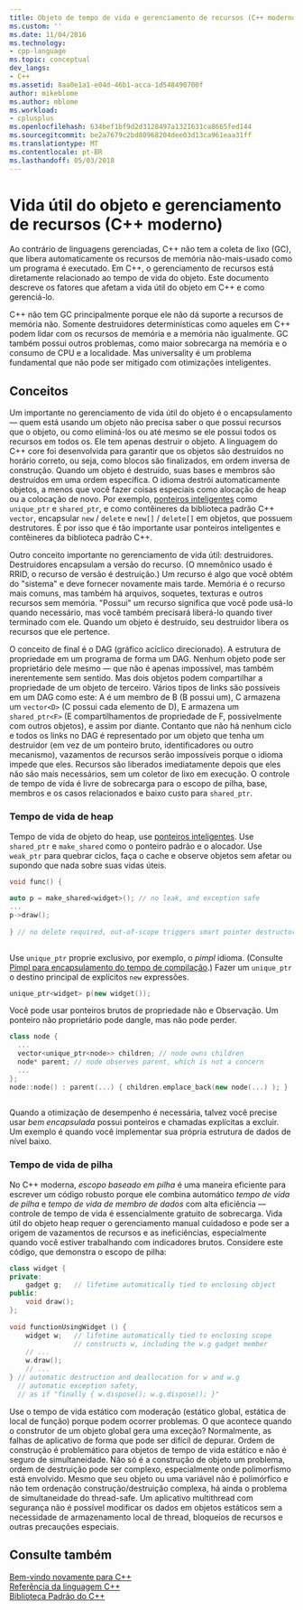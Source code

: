 ```yaml
---
title: Objeto de tempo de vida e gerenciamento de recursos (C++ moderno) | Microsoft Docs
ms.custom: ''
ms.date: 11/04/2016
ms.technology:
- cpp-language
ms.topic: conceptual
dev_langs:
- C++
ms.assetid: 8aa0e1a1-e04d-46b1-acca-1d548490700f
author: mikeblome
ms.author: mblome
ms.workload:
- cplusplus
ms.openlocfilehash: 634bef1bf9d2d3128497a1321631ca8665fed144
ms.sourcegitcommit: be2a7679c2bd80968204dee03d13ca961eaa31ff
ms.translationtype: MT
ms.contentlocale: pt-BR
ms.lasthandoff: 05/03/2018
---
```

# <a name="object-lifetime-and-resource-management-modern-c"></a>Vida útil do objeto e gerenciamento de recursos (C++ moderno)
Ao contrário de linguagens gerenciadas, C++ não tem a coleta de lixo (GC), que libera automaticamente os recursos de memória não-mais-usado como um programa é executado. Em C++, o gerenciamento de recursos está diretamente relacionado ao tempo de vida do objeto. Este documento descreve os fatores que afetam a vida útil do objeto em C++ e como gerenciá-lo.  
  
 C++ não tem GC principalmente porque ele não dá suporte a recursos de memória não. Somente destruidores determinísticas como aqueles em C++ podem lidar com os recursos de memória e a memória não igualmente. GC também possui outros problemas, como maior sobrecarga na memória e o consumo de CPU e a localidade. Mas universality é um problema fundamental que não pode ser mitigado com otimizações inteligentes.  
  
## <a name="concepts"></a>Conceitos  
 Um importante no gerenciamento de vida útil do objeto é o encapsulamento — quem está usando um objeto não precisa saber o que possui recursos que o objeto, ou como eliminá-los ou até mesmo se ele possui todos os recursos em todos os. Ele tem apenas destruir o objeto. A linguagem do C++ core foi desenvolvida para garantir que os objetos são destruídos no horário correto, ou seja, como blocos são finalizados, em ordem inversa de construção. Quando um objeto é destruído, suas bases e membros são destruídos em uma ordem específica.  O idioma destrói automaticamente objetos, a menos que você fazer coisas especiais como alocação de heap ou a colocação de novo.  Por exemplo, [ponteiros inteligentes](../cpp/smart-pointers-modern-cpp.md) como `unique_ptr` e `shared_ptr`, e como contêineres da biblioteca padrão C++ `vector`, encapsular `new` / `delete` e `new[]` / `delete[]` em objetos, que possuem destrutores. É por isso que é tão importante usar ponteiros inteligentes e contêineres da biblioteca padrão C++.  
  
 Outro conceito importante no gerenciamento de vida útil: destruidores. Destruidores encapsulam a versão do recurso.  (O mnemônico usado é RRID, o recurso de versão é destruição.)  Um recurso é algo que você obtém do "sistema" e deve fornecer novamente mais tarde.  Memória é o recurso mais comuns, mas também há arquivos, soquetes, texturas e outros recursos sem memória. "Possui" um recurso significa que você pode usá-lo quando necessário, mas você também precisará liberá-lo quando tiver terminado com ele.  Quando um objeto é destruído, seu destruidor libera os recursos que ele pertence.  
  
 O conceito de final é o DAG (gráfico acíclico direcionado).  A estrutura de propriedade em um programa de forma um DAG. Nenhum objeto pode ser proprietário dele mesmo — que não é apenas impossível, mas também inerentemente sem sentido. Mas dois objetos podem compartilhar a propriedade de um objeto de terceiro.  Vários tipos de links são possíveis em um DAG como este: A é um membro de B (B possui um), C armazena um `vector<D>` (C possui cada elemento de D), E armazena um `shared_ptr<F>` (E compartilhamentos de propriedade de F, possivelmente com outros objetos), e assim por diante.  Contanto que não há nenhum ciclo e todos os links no DAG é representado por um objeto que tenha um destruidor (em vez de um ponteiro bruto, identificadores ou outro mecanismo), vazamentos de recursos serão impossíveis porque o idioma impede que eles. Recursos são liberados imediatamente depois que eles não são mais necessários, sem um coletor de lixo em execução. O controle de tempo de vida é livre de sobrecarga para o escopo de pilha, base, membros e os casos relacionados e baixo custo para `shared_ptr`.  
  
### <a name="heap-based-lifetime"></a>Tempo de vida de heap  
 Tempo de vida de objeto do heap, use [ponteiros inteligentes](../cpp/smart-pointers-modern-cpp.md). Use `shared_ptr` e `make_shared` como o ponteiro padrão e o alocador. Use `weak_ptr` para quebrar ciclos, faça o cache e observe objetos sem afetar ou supondo que nada sobre suas vidas úteis.  
  
```cpp  
void func() {  
  
auto p = make_shared<widget>(); // no leak, and exception safe  
...  
p->draw();   
  
} // no delete required, out-of-scope triggers smart pointer destructor  
  
```  
  
 Use `unique_ptr` proprie exclusivo, por exemplo, o *pimpl* idioma. (Consulte [Pimpl para encapsulamento do tempo de compilação](../cpp/pimpl-for-compile-time-encapsulation-modern-cpp.md).) Fazer um `unique_ptr` o destino principal de explícitos `new` expressões.  
  
```cpp  
unique_ptr<widget> p(new widget());  
```  
  
 Você pode usar ponteiros brutos de propriedade não e Observação. Um ponteiro não proprietário pode dangle, mas não pode perder.  
  
```cpp  
class node {  
  ...  
  vector<unique_ptr<node>> children; // node owns children  
  node* parent; // node observes parent, which is not a concern  
  ...  
};  
node::node() : parent(...) { children.emplace_back(new node(...) ); }  
  
```  
  
 Quando a otimização de desempenho é necessária, talvez você precise usar *bem encapsulada* possui ponteiros e chamadas explícitas a excluir. Um exemplo é quando você implementar sua própria estrutura de dados de nível baixo.  
  
### <a name="stack-based-lifetime"></a>Tempo de vida de pilha  
 No C++ moderna, *escopo baseado em pilha* é uma maneira eficiente para escrever um código robusto porque ele combina automático *tempo de vida de pilha* e *tempo de vida de membro de dados* com alta eficiência — controle de tempo de vida é essencialmente gratuito de sobrecarga. Vida útil do objeto heap requer o gerenciamento manual cuidadoso e pode ser a origem de vazamentos de recursos e as ineficiências, especialmente quando você estiver trabalhando com indicadores brutos. Considere este código, que demonstra o escopo de pilha:  
  
```cpp  
class widget {  
private:  
    gadget g;   // lifetime automatically tied to enclosing object  
public:  
    void draw();  
};  
  
void functionUsingWidget () {  
    widget w;   // lifetime automatically tied to enclosing scope  
                // constructs w, including the w.g gadget member  
    // ...
    w.draw();  
    // ...
} // automatic destruction and deallocation for w and w.g  
  // automatic exception safety,   
  // as if "finally { w.dispose(); w.g.dispose(); }"  
```  
  
 Use o tempo de vida estático com moderação (estático global, estática de local de função) porque podem ocorrer problemas. O que acontece quando o construtor de um objeto global gera uma exceção? Normalmente, as falhas de aplicativo de forma que pode ser difícil de depurar. Ordem de construção é problemático para objetos de tempo de vida estático e não é seguro de simultaneidade. Não só é a construção de objeto um problema, ordem de destruição pode ser complexo, especialmente onde polimorfismo está envolvido. Mesmo que seu objeto ou uma variável não é polimórfico e não tem ordenação construção/destruição complexa, há ainda o problema de simultaneidade do thread-safe. Um aplicativo multithread com segurança não é possível modificar os dados em objetos estáticos sem a necessidade de armazenamento local de thread, bloqueios de recursos e outras precauções especiais.  
  
## <a name="see-also"></a>Consulte também  
 [Bem-vindo novamente para C++](../cpp/welcome-back-to-cpp-modern-cpp.md)   
 [Referência da linguagem C++](../cpp/cpp-language-reference.md)   
 [Biblioteca Padrão do C++](../standard-library/cpp-standard-library-reference.md)